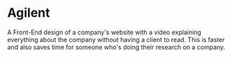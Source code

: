 # Agilent
A Front-End design of a company's website with a video explaining everything about the company without having a client to read. 
This is faster and also saves time for someone who's doing their research on a company. 
